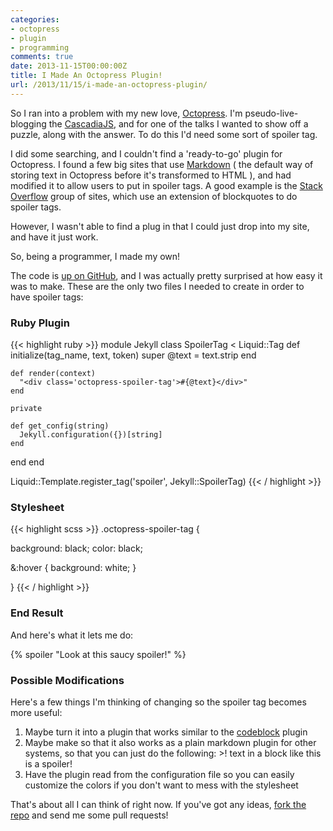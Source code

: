 ```yaml
---
categories:
- octopress
- plugin
- programming
comments: true
date: 2013-11-15T00:00:00Z
title: I Made An Octopress Plugin!
url: /2013/11/15/i-made-an-octopress-plugin/
---
```


So I ran into a problem with my new love, [Octopress][1]. I'm pseudo-live-blogging the [CascadiaJS][2], and for one of the talks I wanted to show off a puzzle, along with the answer. To do this I'd need some sort of spoiler tag.

I did some searching, and I couldn't find a 'ready-to-go' plugin for Octopress. I found a few big sites that use [Markdown][3] ( the default way of storing text in Octopress before it's transformed to HTML ), and had modified it to allow users to put in spoiler tags. A good example is the [Stack Overflow][4] group of sites, which use an extension of blockquotes to do spoiler tags.

However, I wasn't able to find a plug in that I could just drop into my site, and have it just work.

So, being a programmer, I made my own!

<!--more-->

The code is [up on GitHub][5], and I was actually pretty surprised at how easy it was to make. These are the only two files I needed to create in order to have spoiler tags:

### Ruby Plugin
{{< highlight ruby >}}
module Jekyll
  class SpoilerTag < Liquid::Tag
    def initialize(tag_name, text, token)
      super
      @text = text.strip
    end

    def render(context)
      "<div class='octopress-spoiler-tag'>#{@text}</div>"
    end

    private

    def get_config(string)
      Jekyll.configuration({})[string]
    end
  end
end

Liquid::Template.register_tag('spoiler', Jekyll::SpoilerTag)
{{< / highlight >}}


### Stylesheet
{{< highlight scss >}}
.octopress-spoiler-tag {

   background: black;
   color: black;

   &:hover {
      background: white;
   }

}
{{< / highlight >}}

### End Result

And here's what it lets me do:

{% spoiler "Look at this saucy spoiler!" %}


### Possible Modifications

Here's a few things I'm thinking of changing so the spoiler tag becomes more useful:

1. Maybe turn it into a plugin that works similar to the [codeblock][6] plugin
2. Maybe make so that it also works as a plain markdown plugin for other systems, so that you can just do the following:
        \>! text in a block like this is a spoiler!
3. Have the plugin read from the configuration file so you can easily customize the colors if you don't want to mess with the stylesheet

That's about all I can think of right now. If you've got any ideas, [fork the repo][5] and send me some pull requests!

[1]: http://octopress.org/
[2]: http://2013.cascadiajs.com
[3]: http://daringfireball.net/projects/markdown/
[4]: http://meta.stackoverflow.com/questions/1191/add-markdown-support-for-hidden-until-you-click-text-aka-spoilers
[5]: https://github.com/seanhagen/octopress-spoiler-tag
[6]: http://octopress.org/docs/plugins/codeblock/
